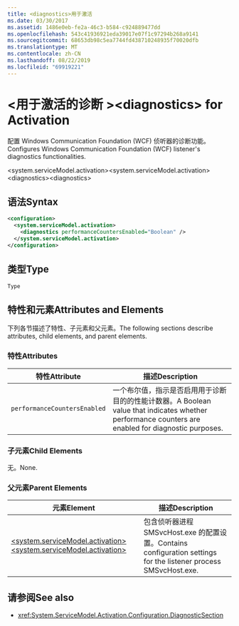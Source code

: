 ```yaml
---
title: <diagnostics>用于激活
ms.date: 03/30/2017
ms.assetid: 1486e0eb-fe2a-46c3-b584-c924889477dd
ms.openlocfilehash: 543c41936921eda39017e07f1c97294b268a9141
ms.sourcegitcommit: 68653db98c5ea7744fd438710248935f70020dfb
ms.translationtype: MT
ms.contentlocale: zh-CN
ms.lasthandoff: 08/22/2019
ms.locfileid: "69919221"
---
```

# <a name="diagnostics-for-activation"></a><span data-ttu-id="24b2d-102">\<用于激活的诊断 ></span><span class="sxs-lookup"><span data-stu-id="24b2d-102">\<diagnostics> for Activation</span></span>
<span data-ttu-id="24b2d-103">配置 Windows Communication Foundation (WCF) 侦听器的诊断功能。</span><span class="sxs-lookup"><span data-stu-id="24b2d-103">Configures Windows Communication Foundation (WCF) listener's diagnostics functionalities.</span></span>  
  
 <span data-ttu-id="24b2d-104">\<system.serviceModel.activation></span><span class="sxs-lookup"><span data-stu-id="24b2d-104">\<system.serviceModel.activation></span></span>  
<span data-ttu-id="24b2d-105">\<diagnostics></span><span class="sxs-lookup"><span data-stu-id="24b2d-105">\<diagnostics></span></span>  
  
## <a name="syntax"></a><span data-ttu-id="24b2d-106">语法</span><span class="sxs-lookup"><span data-stu-id="24b2d-106">Syntax</span></span>  
  
```xml  
<configuration>
  <system.serviceModel.activation>
    <diagnostics performanceCountersEnabled="Boolean" />
  </system.serviceModel.activation>
</configuration>
```  
  
## <a name="type"></a><span data-ttu-id="24b2d-107">类型</span><span class="sxs-lookup"><span data-stu-id="24b2d-107">Type</span></span>  
 `Type`  
  
## <a name="attributes-and-elements"></a><span data-ttu-id="24b2d-108">特性和元素</span><span class="sxs-lookup"><span data-stu-id="24b2d-108">Attributes and Elements</span></span>  
 <span data-ttu-id="24b2d-109">下列各节描述了特性、子元素和父元素。</span><span class="sxs-lookup"><span data-stu-id="24b2d-109">The following sections describe attributes, child elements, and parent elements.</span></span>  
  
### <a name="attributes"></a><span data-ttu-id="24b2d-110">特性</span><span class="sxs-lookup"><span data-stu-id="24b2d-110">Attributes</span></span>  
  
|<span data-ttu-id="24b2d-111">特性</span><span class="sxs-lookup"><span data-stu-id="24b2d-111">Attribute</span></span>|<span data-ttu-id="24b2d-112">描述</span><span class="sxs-lookup"><span data-stu-id="24b2d-112">Description</span></span>|  
|---------------|-----------------|  
|`performanceCountersEnabled`|<span data-ttu-id="24b2d-113">一个布尔值，指示是否启用用于诊断目的的性能计数器。</span><span class="sxs-lookup"><span data-stu-id="24b2d-113">A Boolean value that indicates whether performance counters are enabled for diagnostic purposes.</span></span>|  
  
### <a name="child-elements"></a><span data-ttu-id="24b2d-114">子元素</span><span class="sxs-lookup"><span data-stu-id="24b2d-114">Child Elements</span></span>  
 <span data-ttu-id="24b2d-115">无。</span><span class="sxs-lookup"><span data-stu-id="24b2d-115">None.</span></span>  
  
### <a name="parent-elements"></a><span data-ttu-id="24b2d-116">父元素</span><span class="sxs-lookup"><span data-stu-id="24b2d-116">Parent Elements</span></span>  
  
|<span data-ttu-id="24b2d-117">元素</span><span class="sxs-lookup"><span data-stu-id="24b2d-117">Element</span></span>|<span data-ttu-id="24b2d-118">描述</span><span class="sxs-lookup"><span data-stu-id="24b2d-118">Description</span></span>|  
|-------------|-----------------|  
|[<span data-ttu-id="24b2d-119">\<system.serviceModel.activation></span><span class="sxs-lookup"><span data-stu-id="24b2d-119">\<system.serviceModel.activation></span></span>](system-servicemodel-activation.md)|<span data-ttu-id="24b2d-120">包含侦听器进程 SMSvcHost.exe 的配置设置。</span><span class="sxs-lookup"><span data-stu-id="24b2d-120">Contains configuration settings for the listener process SMSvcHost.exe.</span></span>|  
  
## <a name="see-also"></a><span data-ttu-id="24b2d-121">请参阅</span><span class="sxs-lookup"><span data-stu-id="24b2d-121">See also</span></span>

- <xref:System.ServiceModel.Activation.Configuration.DiagnosticSection>

